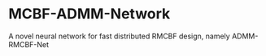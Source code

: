 # MCBF-ADMM-Network
A novel neural network for fast distributed RMCBF design, namely ADMM-RMCBF-Net
